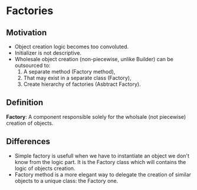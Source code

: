 # Factories

## Motivation

- Object creation logic becomes too convoluted.
- Initializer is not descriptive.
- Wholesale object creation (non-piecewise, unlike Builder) can be outsourced to:
  1. A separate method (Factory method),
  2. That may exist in a separate class (Factory),
  3. Create hierarchy of factories (Asbtract Factory).

## Definition

**Factory**: A component responsible solely for the wholsale (not piecewise) creation of objects.

## Differences

- Simple factory is usefull when we have to instantiate an object we don't know from the logic part. It is the Factory class which will contains the logic of objects creation.
- Factory method is a more elegant way to delegate the creation of similar objects to a unique class: the Factory one.
